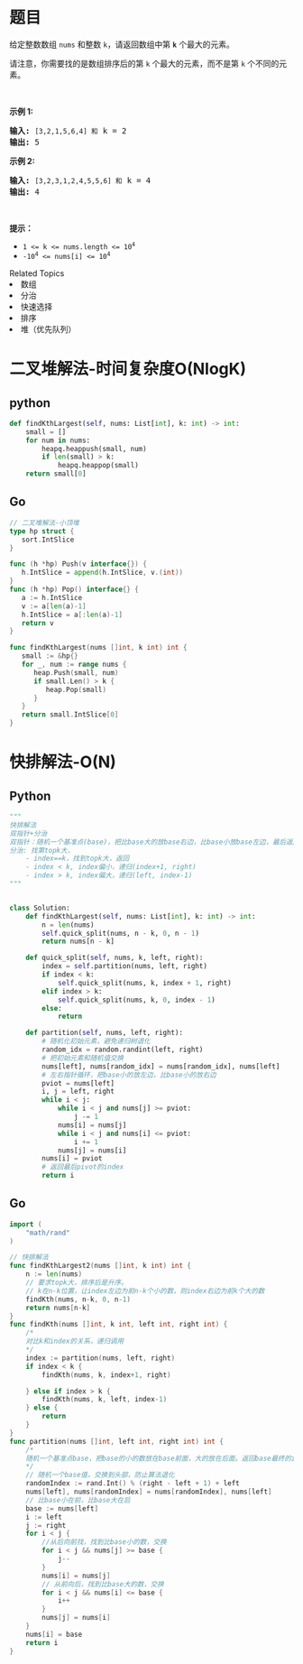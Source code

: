 # 题目
<p>给定整数数组 <code>nums</code> 和整数 <code>k</code>，请返回数组中第 <code><strong>k</strong></code> 个最大的元素。</p>

<p>请注意，你需要找的是数组排序后的第 <code>k</code> 个最大的元素，而不是第 <code>k</code> 个不同的元素。</p>

<p> </p>

<p><strong>示例 1:</strong></p>

<pre>
<strong>输入:</strong> <code>[3,2,1,5,6,4] 和</code> k = 2
<strong>输出:</strong> 5
</pre>

<p><strong>示例 2:</strong></p>

<pre>
<strong>输入:</strong> <code>[3,2,3,1,2,4,5,5,6] 和</code> k = 4
<strong>输出:</strong> 4</pre>

<p> </p>

<p><strong>提示： </strong></p>

<ul>
	<li><code>1 <= k <= nums.length <= 10<sup>4</sup></code></li>
	<li><code>-10<sup>4</sup> <= nums[i] <= 10<sup>4</sup></code></li>
</ul>
<div><div>Related Topics</div><div><li>数组</li><li>分治</li><li>快速选择</li><li>排序</li><li>堆（优先队列）</li></div></div>



# 二叉堆解法-时间复杂度O(NlogK)

## python

```python
def findKthLargest(self, nums: List[int], k: int) -> int:
    small = []
    for num in nums:
        heapq.heappush(small, num)
        if len(small) > k:
            heapq.heappop(small)
    return small[0]
```

## Go

```go
// 二叉堆解法-小顶堆
type hp struct {
   sort.IntSlice
}

func (h *hp) Push(v interface{}) {
   h.IntSlice = append(h.IntSlice, v.(int))
}
func (h *hp) Pop() interface{} {
   a := h.IntSlice
   v := a[len(a)-1]
   h.IntSlice = a[:len(a)-1]
   return v
}

func findKthLargest(nums []int, k int) int {
   small := &hp{}
   for _, num := range nums {
      heap.Push(small, num)
      if small.Len() > k {
         heap.Pop(small)
      }
   }
   return small.IntSlice[0]
}
```

# 快排解法-O(N)

## Python

```python
"""
快排解法
双指针+分治
双指针：随机一个基准点(base)，把比base大的放base右边，比base小放base左边，最后返回 base的index(位置)
分治: 找第topk大，
    - index==k，找到topk大，返回
    - index < k, index偏小，递归(index+1, right)
    - index > k, index偏大，递归(left, index-1)
"""


class Solution:
    def findKthLargest(self, nums: List[int], k: int) -> int:
        n = len(nums)
        self.quick_split(nums, n - k, 0, n - 1)
        return nums[n - k]

    def quick_split(self, nums, k, left, right):
        index = self.partition(nums, left, right)
        if index < k:
            self.quick_split(nums, k, index + 1, right)
        elif index > k:
            self.quick_split(nums, k, 0, index - 1)
        else:
            return

    def partition(self, nums, left, right):
        # 随机化初始元素，避免递归树退化
        random_idx = random.randint(left, right)
        # 把初始元素和随机值交换
        nums[left], nums[random_idx] = nums[random_idx], nums[left]
        # 左右指针循环，把base小的放左边，比base小的放右边
        pviot = nums[left]
        i, j = left, right
        while i < j:
            while i < j and nums[j] >= pviot:
                j -= 1
            nums[i] = nums[j]
            while i < j and nums[i] <= pviot:
                i += 1
            nums[j] = nums[i]
        nums[i] = pviot
        # 返回最后pivot的index
        return i
```

## Go

```go
import (
	"math/rand"
)

// 快排解法
func findKthLargest2(nums []int, k int) int {
	n := len(nums)
	// 要求topk大，排序后是升序。
	// k在n-k位置，让index左边为前n-k个小的数，则index右边为前k个大的数
	findKth(nums, n-k, 0, n-1)
	return nums[n-k]
}
func findKth(nums []int, k int, left int, right int) {
	/*
	对比k和index的关系，递归调用
	*/
	index := partition(nums, left, right)
	if index < k {
		findKth(nums, k, index+1, right)

	} else if index > k {
		findKth(nums, k, left, index-1)
	} else {
		return
	}
}
func partition(nums []int, left int, right int) int {
	/*
	随机一个基准点base，把base的小的数放在base前面，大的放在后面。返回base最终的index
	*/
	// 随机一个base值，交换到头部，防止算法退化
	randomIndex := rand.Int() % (right - left + 1) + left
	nums[left], nums[randomIndex] = nums[randomIndex], nums[left]
	// 比base小在前，比base大在后
	base := nums[left]
	i := left
	j := right
	for i < j {
		//从后向前找，找到比base小的数，交换
		for i < j && nums[j] >= base {
			j--
		}
		nums[i] = nums[j]
		// 从前向后，找到比base大的数，交换
		for i < j && nums[i] <= base {
			i++
		}
		nums[j] = nums[i]
	}
	nums[i] = base
	return i
}
```